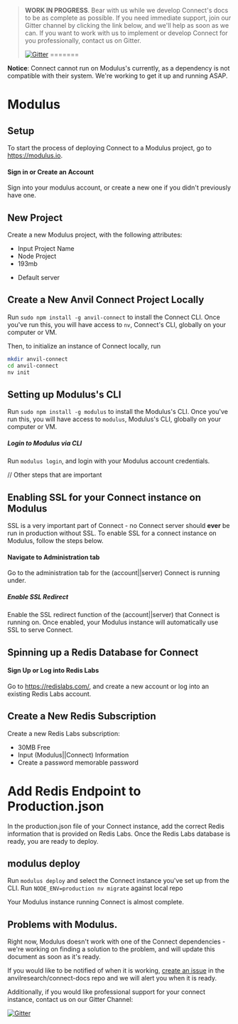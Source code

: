 > **WORK IN PROGRESS**. Bear with us while we develop Connect's docs to be as complete as possible. If you need immediate support, join our Gitter channel by clicking the link below, and we'll help as soon as we can. If you want to work with us to implement or develop Connect for you professionally, contact us on Gitter.
>
>[![Gitter](https://badges.gitter.im/anvilresearch/connect.svg)](https://gitter.im/anvilresearch/connect)
=======
<!-- WIP Guide to Installing on Modulus - Broken on Modulus's end right now. -->

**Notice**: Connect cannot run on Modulus's currently, as a dependency is not compatible with their system. We're working to get it up and running ASAP.

# Modulus

## Setup

To start the process of deploying Connect to a Modulus project, go to https://modulus.io.

#### Sign in or Create an Account

Sign into your modulus account, or create a new one if you didn't previously have one.

## New Project
Create a new Modulus project, with the following attributes:

* Input Project Name
* Node Project
* 193mb
<!-- ^^ This is the lowest memory available, which we used to test minimum requirements for Connect on Modulus. Update if minimum requirements are higher. -->
* Default server

## Create a New Anvil Connect Project Locally
Run  `sudo npm install -g anvil-connect` to install the Connect CLI. Once you've run this, you will have access to `nv`, Connect's CLI, globally on your computer or VM.

Then, to initialize an instance of Connect locally, run

```bash
mkdir anvil-connect
cd anvil-connect
nv init
```

## Setting up Modulus's CLI

Run `sudo npm install -g modulus` to install the Modulus's CLI. Once you've run this, you will have access to `modulus`, Modulus's CLI, globally on your computer or VM.

##### Login to Modulus via CLI
Run `modulus login`, and login with your Modulus account credentials.

// Other steps that are important
## Enabling SSL for your Connect instance on Modulus
SSL is a very important part of Connect - no Connect server should **ever** be run in production without SSL. To enable SSL for a connect instance on Modulus, follow the steps below.

#### Navigate to Administration tab

Go to the administration tab for the (account||server) Connect is running under.

##### Enable SSL Redirect
Enable the SSL redirect function of the (account||server) that Connect is running on. Once enabled, your Modulus instance will automatically use SSL to serve Connect.

## Spinning up a Redis Database for Connect

#### Sign Up or Log into Redis Labs

Go to https://redislabs.com/, and create a new account or log into an existing Redis Labs account.

## Create a New Redis Subscription

Create a new Redis Labs subscription:
* 30MB Free
* Input (Modulus||Connect) Information
* Create a password memorable password

# Add Redis Endpoint to Production.json

In the production.json file of your Connect instance, add the correct Redis information that is provided on Redis Labs. Once the Redis Labs database is ready, you are ready to deploy.

## modulus deploy
Run `modulus deploy` and select the Connect instance you've set up from the CLI.
Run `NODE_ENV=production nv migrate` against local repo

Your Modulus instance running Connect is almost complete.

## Problems with Modulus.
Right now, Modulus doesn't work with one of the Connect dependencies - we're working on finding a solution to the problem, and will update this document as soon as it's ready.

If you would like to be notified of when it is working, [create an issue](https://github.com/anvilresearch/connect-docs/issues/new) in the anvilresearch/connect-docs repo and we will alert you when it is ready.

Additionally, if you would like professional support for your connect instance, contact us on our Gitter Channel:

[![Gitter](https://badges.gitter.im/anvilresearch/connect.svg)](https://gitter.im/anvilresearch/connect)
